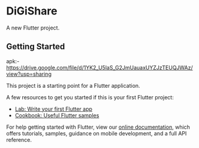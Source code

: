 # DiGiShare

A new Flutter project.

## Getting Started

apk:-
https://drive.google.com/file/d/1YK2_U5laS_G2JmUauaxUYZJzTEUQJWAz/view?usp=sharing

This project is a starting point for a Flutter application.

A few resources to get you started if this is your first Flutter project:

- [Lab: Write your first Flutter app](https://flutter.dev/docs/get-started/codelab)
- [Cookbook: Useful Flutter samples](https://flutter.dev/docs/cookbook)

For help getting started with Flutter, view our
[online documentation](https://flutter.dev/docs), which offers tutorials,
samples, guidance on mobile development, and a full API reference.
